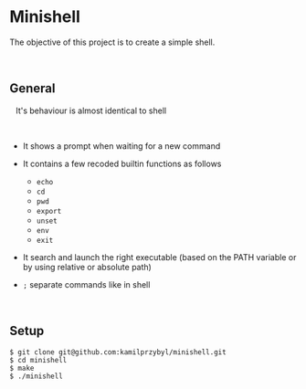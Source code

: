 # Minishell

The objective of this project is to create a simple shell.

<br />

## General

&ensp; It's behaviour is almost identical to shell

<br />

- It shows a prompt when waiting for a new command

- It contains a few recoded builtin functions as follows
   - `echo`
   - `cd`
   - `pwd`
   - `export`
   - `unset`
   - `env`
   - `exit`

- It search and launch the right executable (based on the PATH variable or by using relative or absolute path)

- `;` separate commands like in shell

<br />

## Setup

```
$ git clone git@github.com:kamilprzybyl/minishell.git
$ cd minishell
$ make
$ ./minishell
```

